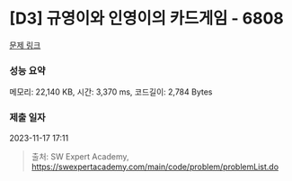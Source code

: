 # [D3] 규영이와 인영이의 카드게임 - 6808 

[문제 링크](https://swexpertacademy.com/main/code/problem/problemDetail.do?contestProbId=AWgv9va6HnkDFAW0) 

### 성능 요약

메모리: 22,140 KB, 시간: 3,370 ms, 코드길이: 2,784 Bytes

### 제출 일자

2023-11-17 17:11



> 출처: SW Expert Academy, https://swexpertacademy.com/main/code/problem/problemList.do